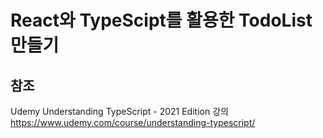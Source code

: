 # React와 TypeScipt를 활용한 TodoList 만들기

## 참조
Udemy Understanding TypeScript - 2021 Edition 강의
https://www.udemy.com/course/understanding-typescript/
